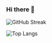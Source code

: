 
### Hi there 👋

![GitHub Streak](http://github-readme-streak-stats.herokuapp.com?user=rivalTJ7&theme=default_radius=2.5&date_format=M%20j%5B%2C%20Y%5D)

![Top Langs](https://github-readme-stats.vercel.app/api/top-langs/?username=rivalTJ7&hide_progress=false)



<!--
**rivalTj7/rivalTj7** is a ✨ _special_ ✨ repository because its `README.md` (this file) appears on your GitHub profile.
Here are some ideas to get you started:
- 🔭 I’m currently working on ...
- 🌱 I’m currently learning ...
- 👯 I’m looking to collaborate on ...
- 🤔 I’m looking for help with ...
- 💬 Ask me about ...
- 📫 How to reach me: ...
- 😄 Pronouns: ...
- ⚡ Fun fact: ...
-->
